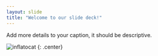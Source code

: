 ```yaml
---
layout: slide
title: "Welcome to our slide deck!"
---
```


Add more details to your caption, it should be descriptive.

![inflatocat](https://octodex.github.com/images/inflatocat.png)
{: .center}

